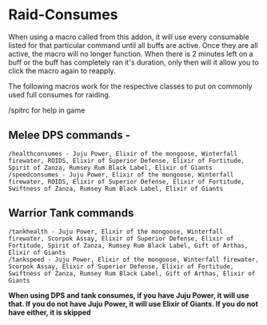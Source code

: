 # Raid-Consumes

When using a macro called from this addon, it will use every consumable listed for that particular command until all buffs are active. Once they are all active, the macro will no longer function. When there is 2 minutes left on a buff or the buff has completely ran it's duration, only then will it allow you to click the macro again to reapply. 

The following macros work for the respective classes to put on commonly used full consumes for raiding.

/spitrc for help in game

## Melee DPS commands - 	
	/healthconsumes - Juju Power, Elixir of the mongoose, Winterfall firewater, ROIDS, Elixir of Superior Defense, Elixir of Fortitude, Spirit of Zanza, Rumsey Rum Black Label, Elixir of Giants
	/speedconsumes - Juju Power, Elixir of the mongoose, Winterfall firewater, ROIDS, Elixir of Superior Defense, Elixir of Fortitude, Swiftness of Zanza, Rumsey Rum Black Label, Elixir of Giants

## Warrior Tank commands
	/tankhealth - Juju Power, Elixir of the mongoose, Winterfall firewater, Scorpok Assay, Elixir of Superior Defense, Elixir of Fortitude, Spirit of Zanza, Rumsey Rum Black Label, Gift of Arthas, Elixir of Giants
	/tankspeed - Juju Power, Elixir of the mongoose, Winterfall firewater, Scorpok Assay, Elixir of Superior Defense, Elixir of Fortitude, Swiftness of Zanza, Rumsey Rum Black Label, Gift of Arthas, Elixir of Giants

 **When using DPS and tank consumes, if you have Juju Power, it will use that. If you do not have Juju Power, it will use Elixir of Giants. If you do not have either, it is skipped**

